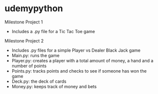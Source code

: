 # udemypython

Milestone Project 1
- Includes a .py file for a Tic Tac Toe game

Milestone Project 2
- Includes .py files for a simple Player vs Dealer Black Jack game
- Main.py: runs the game
- Player.py: creates a player with a total amount of money, a hand and a number of points
- Points.py: tracks points and checks to see if someone has won the game
- Deck.py: the deck of cards
- Money.py: keeps track of money and bets
